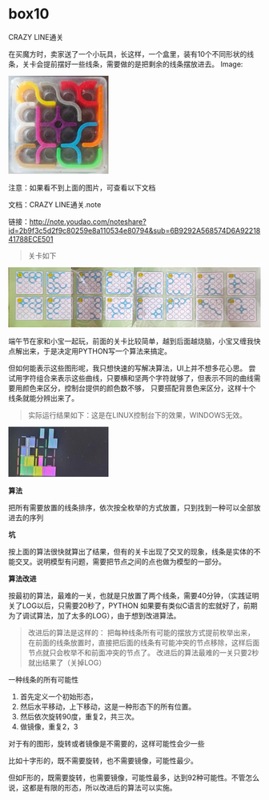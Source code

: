 

# box10

CRAZY LINE通关

在买魔方时，卖家送了一个小玩具，长这样，一个盒里，装有10个不同形状的线条，关卡会提前摆好一些线条，需要做的是把剩余的线条摆放进去。
Image:

![](https://github.com/GuohuaQiu/box10/blob/main/game.jpg)

注意：如果看不到上面的图片，可查看以下文档

文档：CRAZY LINE通关.note

链接：http://note.youdao.com/noteshare?id=2b9f3c5d2f9c80259e8a110534e80794&sub=6B9292A568574D6A9221841788ECE501


> 关卡如下

![](https://github.com/GuohuaQiu/box10/blob/main/game_stage.jpg)


端午节在家和小宝一起玩，前面的关卡比较简单，越到后面越烧脑，小宝又缠我快点解出来，于是决定用PYTHON写一个算法来搞定。

但如何能表示这些图形呢，我只想快速的写解决算法，UI上并不想多花心思。
尝试用字符组合来表示这些曲线，只要横和坚两个字符就够了，但表示不同的曲线需要用颜色来区分，控制台提供的颜色数不够，
只要搭配背景色来区分，这样十个线条就能分辨出来了。
> 实际运行结果如下：这是在LINUX控制台下的效果，WINDOWS无效。

![](https://github.com/GuohuaQiu/box10/blob/main/game_2.jpg)


**算法**

把所有需要放置的线条排序，依次按全枚举的方式放置，只到找到一种可以全部放进去的序列

**坑**

按上面的算法很快就算出了结果，但有的关卡出现了交叉的现象，线条是实体的不能交叉。说明模型有问题，需要把节点之间的点也做为模型的一部分。

**算法改进**

按最初的算法，最难的一关，也就是只放置了两个线条，需要40分钟，（实践证明关了LOG以后，只需要20秒了，PYTHON 如果要有类似C语言的宏就好了，前期为了调试算法，加了太多的LOG），由于想到改进算法。

>改进后的算法是这样的：
把每种线条所有可能的摆放方式提前枚举出来，在前面的线条放置时，直接把后面的线条有可能冲突的节点移除，这样后面节点就只会枚举不和前面冲突的节点了。
改进后的算法最难的一关只要2秒就出结果了（关掉LOG）

一种线条的所有可能性
1. 首先定义一个初始形态，
2. 然后水平移动，上下移动，这是一种形态下的所有位置。
3. 然后依次旋转90度，重复2，共三次。
4. 做镜像，重复2，3

对于有的图形，旋转或者镜像是不需要的，这样可能性会少一些

比如十字形的，既不需要旋转，也不需要镜像，可能性最少。

但如F形的，既需要旋转，也需要镜像，可能性最多，达到92种可能性。不管怎么说，这都是有限的形态，所以改进后的算法可以实施。
